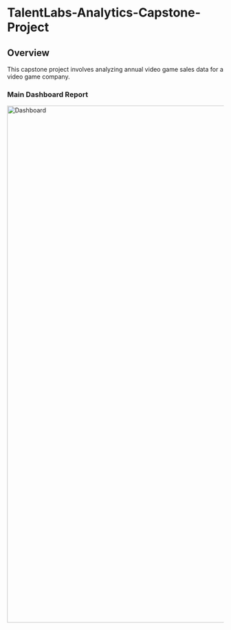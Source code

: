 # TalentLabs-Analytics-Capstone-Project

## Overview
This capstone project involves analyzing annual video game sales data for a video game company.

### Main Dashboard Report
<img width="1200" alt="Dashboard" src="https://raw.githubusercontent.com/adamyangyang/TalentLabs-Capstone-Project-3-Data-Visualization/main/main-dashboard.png">
